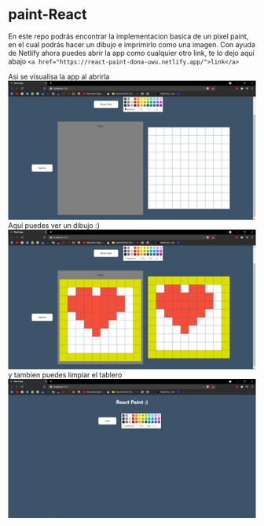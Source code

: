 # paint-React
En este repo podrás encontrar la implementacion basica de un pixel paint, en el cual podrás hacer un dibujo e imprimirlo como una imagen.
Con ayuda de Netlify ahora puedes abrir la app como cualquier otro link, te lo dejo aquí abajo
 `<a href="https://react-paint-dona-uwu.netlify.app/">link</a>`

Asi se visualisa la app al abrirla 
![alt text](https://github.com/Dona0w0/paint-React/blob/main/Paint1.png)</br>
Aquí puedes ver un dibujo :)
![alt text](https://github.com/Dona0w0/paint-React/blob/main/Paint2.png)</br>
y tambien puedes limpiar el tablero 
![alt text](https://github.com/Dona0w0/paint-React/blob/main/Paint3.png)</br>



